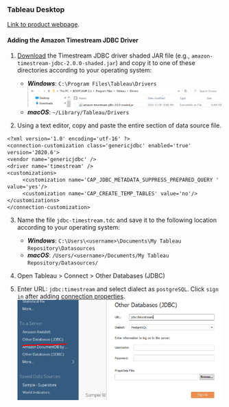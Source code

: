 ### Tableau Desktop
[Link to product webpage](https://www.tableau.com/products/desktop).

#### Adding the Amazon Timestream JDBC Driver
1. [Download](https://github.com/awslabs/amazon-timestream-driver-jdbc/releases/latest) the Timestream JDBC driver shaded JAR file (e.g., `amazon-timestream-jdbc-2.0.0-shaded.jar`) and copy it to one of these
   directories according to your operating system:
   - **_Windows_**: `C:\Program Files\Tableau\Drivers`
   ![Example](../images/tableau/tableau-driver-location.png)
    - **_macOS_**: `~/Library/Tableau/Drivers`

2. Using a text editor, copy and paste the entire <connection-customization> section of data source file. 
```
<?xml version='1.0' encoding='utf-16' ?>
<connection-customization class='genericjdbc' enabled='true' version='2020.6'>
<vendor name='genericjdbc' />
<driver name='timestream' />
<customizations>
     <customization name='CAP_JDBC_METADATA_SUPPRESS_PREPARED_QUERY	' value='yes'/>
     <customization name='CAP_CREATE_TEMP_TABLES' value='no'/>
</customizations>
</connection-customization>
```

3. Name the file `jdbc-timestream.tdc` and save it to the following location according to your operating system:
   - **_Windows_**: `C:\Users\<username>\Documents\My Tableau Repository\Datasources`
   - **_macOS_**: `/Users/<username>/Documents/My Tableau Repository/Datasources/`

4. Open Tableau > Connect > Other Databases (JDBC)

5. Enter URL: `jdbc:timestream` and select dialect as `postgreSQL`. Click `sign in` after adding [connection properties](../../README.md#optional-connection-properties).
![Tableau Sign In page](../images/tableau/tableau-sign-in.png)
